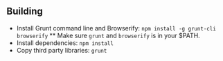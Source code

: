 
## Building ##
* Install Grunt command line and Browserify:
  `npm install -g grunt-cli browserify`
** Make sure `grunt` and `browserify` is in your $PATH.
* Install dependencies:
  `npm install`
* Copy third party libraries:
  `grunt`

